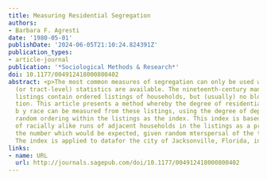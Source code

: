 ```yaml
---
title: Measuring Residential Segregation
authors:
- Barbara F. Agresti
date: '1980-05-01'
publishDate: '2024-06-05T21:10:24.824391Z'
publication_types:
- article-journal
publication: '*Sociological Methods & Research*'
doi: 10.1177/004912418000800402
abstract: <p>The most common measures of segregation can only be used when block-level
  (or tract-level) statistics are available. The nineteenth-century manuscript census
  listings contain ordered listings of households, but (usually) no block informa
  tion. This article presents a method whereby the degree of residential segregation
  b y race can be measured from these listings, using the degree of departure from
  random ordering within the listings as the index. This index is based on the number
  of racially alike runs of adjacent households in the listings as a proportion of
  the number which would be expected, given random mterspersal of the two racial groups.
  The index is applied to datafor the city of Jacksonville, Florida, in 1870 and 1885.</p>
links:
- name: URL
  url: http://journals.sagepub.com/doi/10.1177/004912418000800402
---
```

